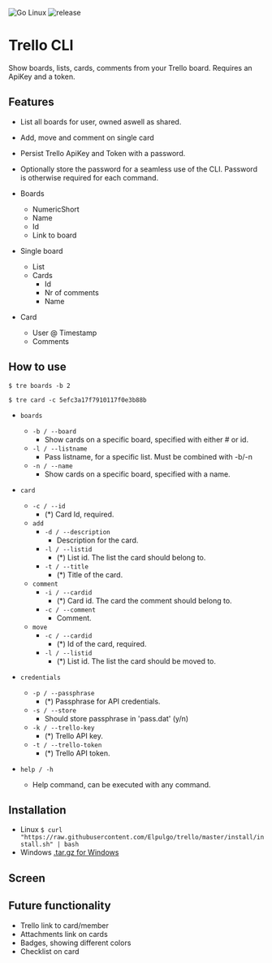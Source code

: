 ![Go Linux](https://github.com/Elpulgo/trello/workflows/Go%20Linux/badge.svg?branch=master)
![release](https://github.com/Elpulgo/trello/workflows/release/badge.svg?branch=0.1.1&event=release)

# Trello CLI
Show boards, lists, cards, comments from your Trello board. Requires an ApiKey and a token.

## Features
 + List all boards for user, owned aswell as shared.
 + Add, move and comment on single card
 + Persist Trello ApiKey and Token with a password.
 + Optionally store the password for a seamless use of the CLI. 
   Password is otherwise required for each command.
 + Boards
    + NumericShort
    + Name
    + Id
    + Link to board 
 
 + Single board
    + List
    + Cards
      + Id
      + Nr of comments
      + Name
 + Card
    + User @ Timestamp
    + Comments

## How to use
```
$ tre boards -b 2  
```
```
$ tre card -c 5efc3a17f7910117f0e3b88b
```
+ `boards`
    + `-b / --board`
      + Show cards on a specific board, specified with either # or id.
    + `-l / --listname`
      +  Pass listname, for a specific list. Must be combined with -b/-n
    + `-n / --name`
      + Show cards on a specific board, specified with a name.

+ `card`
    + `-c / --id`
      + (*) Card Id, required.
    + `add`
      + `-d / --description`
        + Description for the card.
      + `-l / --listid`
        + (*) List id. The list the card should belong to.
      + `-t / --title`
        + (*) Title of the card.
    + `comment`
      + `-i / --cardid`
        + (*) Card id. The card the comment should belong to.
      + `-c / --comment`
        + Comment.
    + `move`
      + `-c / --cardid`
        + (*) Id of the card, required.
      + `-l / --listid`
        + (*) List id. The list the card should be moved to.
    
+ `credentials`
    + `-p / --passphrase`
      + (*) Passphrase for API credentials.
    + `-s / --store`
      + Should store passphrase in 'pass.dat' (y/n)
    + `-k / --trello-key`
      + (*) Trello API key.
    + `-t / --trello-token`
      + (*) Trello API token.

+ `help / -h`
  + Help command, can be executed with any command.

## Installation
+ Linux `$ curl "https://raw.githubusercontent.com/Elpulgo/trello/master/install/install.sh" | bash`
+ Windows <a href="https://github.com/Elpulgo/trello/releases/download/v1.0.0/tre-windows-amd64.tar.gz">.tar.gz for Windows</a>

## Screen

## Future functionality
  + Trello link to card/member
  + Attachments link on cards
  + Badges, showing different colors
  + Checklist on card


